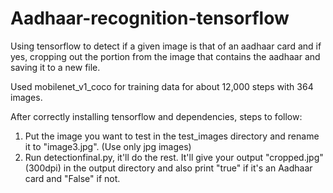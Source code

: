 # Aadhaar-recognition-tensorflow
Using tensorflow to detect if a given image is that of an aadhaar card and if yes, cropping out the portion from the image that contains the aadhaar and saving it to a new file. 

Used mobilenet_v1_coco for training data for about 12,000 steps with 364 images.

After correctly installing tensorflow and dependencies, steps to follow:
1. Put the image you want to test in the test_images directory and rename it to "image3.jpg". (Use only jpg images)
2. Run detectionfinal.py, it'll do the rest. It'll give your output "cropped.jpg" (300dpi)
   in the output directory and also print "true" if it's an Aadhaar card and "False" if not.
